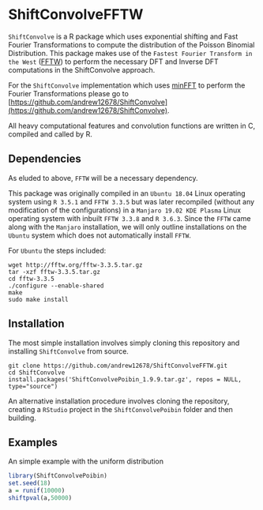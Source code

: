 # ShiftConvolveFFTW

`ShiftConvolve` is a R package which uses exponential shifting and Fast Fourier Transformations to compute the distribution of the Poisson Binomial Distribution. 
This package makes use of the `Fastest Fourier Transform in the West` ([FFTW](http://www.fftw.org/)) to perform the necessary DFT and Inverse DFT computations in the ShiftConvolve approach.

For the `ShiftConvolve` implementation which uses [minFFT](https://github.com/aimukhin/minfft) to perform the Fourier Transformations please go to [https://github.com/andrew12678/ShiftConvolve](https://github.com/andrew12678/ShiftConvolve).

All heavy computational features and convolution functions are written in C, compiled and called by R.

## Dependencies

As eluded to above, `FFTW` will be a necessary dependency.

This package was originally compiled in an `Ubuntu 18.04` Linux operating system using `R 3.5.1` and `FFTW 3.3.5` but was later recompiled (without any modification of the configurations) in a `Manjaro 19.02 KDE Plasma` Linux operating system with inbuilt `FFTW 3.3.8` and `R 3.6.3`. 
Since the `FFTW` came along with the `Manjaro` installation, we will only outline installations on the `Ubuntu` system which does not automatically install `FFTW`.

For `Ubuntu` the steps included:

```console
wget http://fftw.org/fftw-3.3.5.tar.gz
tar -xzf fftw-3.3.5.tar.gz
cd fftw-3.3.5
./configure --enable-shared
make
sudo make install
```


## Installation

The most simple installation involves simply cloning this repository and installing `ShiftConvolve` from source. 

```console
git clone https://github.com/andrew12678/ShiftConvolveFFTW.git
cd ShiftConvolve
install.packages('ShiftConvolvePoibin_1.9.9.tar.gz', repos = NULL, type="source")
```

An alternative installation procedure involves cloning the repository, creating a `RStudio` project in the `ShiftConvolvePoibin` folder and then building. 

## Examples

An simple example with the uniform distribution

```R
library(ShiftConvolvePoibin)
set.seed(18)
a = runif(10000)
shiftpval(a,50000)
```
